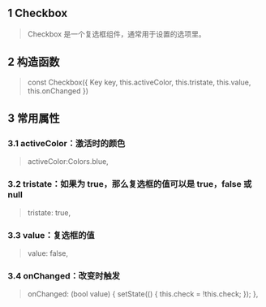 ## **1 Checkbox**
> Checkbox 是一个复选框组件，通常用于设置的选项里。 

## **2 构造函数** 
> const Checkbox({
>     Key key,
>     this.activeColor,
>     this.tristate,
>     this.value,
>     this.onChanged
> })

## **3 常用属性** 
### **3.1 activeColor：激活时的颜色**
> activeColor:Colors.blue,

### **3.2 tristate：如果为 true，那么复选框的值可以是 true，false 或 null**
> tristate: true,

### **3.3 value：复选框的值**
> value: false,

### **3.4 onChanged：改变时触发**
> onChanged: (bool value) {
>     setState(() {
>         this.check = !this.check;
>     });
> },